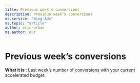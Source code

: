 ```yaml
---
title: Previous week’s conversions
description: Previous week’s conversions
ms.service: "Bing-Ads"
ms.topic: "article"
author: eric-urban
ms.author: eur
---
```


# Previous week’s conversions

**What it is** : Last week’s number of conversions with your current accelerated budget.


